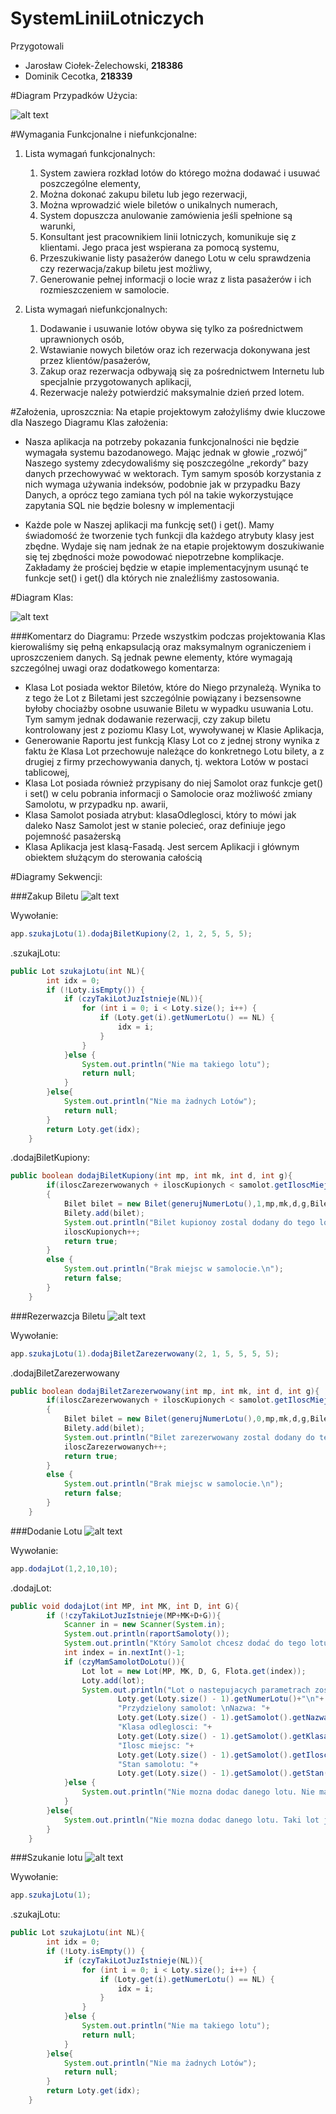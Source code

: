 # SystemLiniiLotniczych

Przygotowali
 * Jarosław Ciołek-Żelechowski, **218386**
 * Dominik Cecotka, **218339**

#Diagram Przypadków Użycia:

![alt text](http://i.imgur.com/OY9q05y.png "Logo Title Text 1")


#Wymagania Funkcjonalne i niefunkcjonalne:
1. Lista wymagań funkcjonalnych:
	1. System zawiera rozkład lotów do którego można dodawać i usuwać poszczególne
elementy,
	2. Można dokonać zakupu biletu lub jego rezerwacji,
	3. Można wprowadzić wiele biletów o unikalnych numerach,
	4. System dopuszcza anulowanie zamówienia jeśli spełnione są warunki,
	5. Konsultant jest pracownikiem linii lotniczych, komunikuje się z klientami. Jego praca jest wspierana za pomocą systemu,
	6. Przeszukiwanie listy pasażerów danego Lotu w celu sprawdzenia czy rezerwacja/zakup biletu jest możliwy,
	7. Generowanie pełnej informacji o locie wraz z lista pasażerów i ich rozmieszczeniem w samolocie.

2. Lista wymagań niefunkcjonalnych:
	1. Dodawanie i usuwanie lotów obywa się tylko za pośrednictwem uprawnionych osób,
	2. Wstawianie nowych biletów oraz ich rezerwacja dokonywana jest przez klientów/pasażerów,
	3. Zakup oraz rezerwacja odbywają się za pośrednictwem Internetu lub specjalnie przygotowanych aplikacji,
	4. Rezerwacje należy potwierdzić maksymalnie dzień przed lotem.

#Założenia, uproszcznia:
Na etapie projektowym założyliśmy dwie kluczowe dla Naszego Diagramu Klas założenia:

 * Nasza aplikacja na potrzeby pokazania funkcjonalności nie będzie wymagała systemu bazodanowego. Mając jednak w głowie „rozwój” Naszego systemy zdecydowaliśmy się poszczególne „rekordy” bazy danych przechowywać w wektorach. Tym samym sposób korzystania z nich wymaga używania indeksów, podobnie jak w przypadku Bazy Danych, a oprócz tego zamiana tych pól na takie wykorzystujące zapytania SQL nie będzie bolesny w implementacji

 * Każde pole w Naszej aplikacji ma funkcję set() i get(). Mamy świadomość że tworzenie tych funkcji dla każdego atrybuty klasy jest zbędne. Wydaje się nam jednak że na etapie projektowym doszukiwanie się tej zbędności może powodować niepotrzebne komplikacje. Zakładamy że prościej będzie w etapie implementacyjnym usunąć te funkcje set() i get() dla których nie znaleźliśmy zastosowania.

#Diagram Klas:

![alt text](http://i.imgur.com/v6eBz8o.png "Logo Title Text 1")

###Komentarz do Diagramu:
Przede wszystkim podczas projektowania Klas kierowaliśmy się pełną enkapsulacją oraz maksymalnym ograniczeniem i uproszczeniem danych. Są jednak pewne elementy, które wymagają szczególnej uwagi oraz dodatkowego komentarza:
 * Klasa Lot posiada wektor Biletów, które do Niego przynależą. Wynika to z tego że Lot z Biletami jest szczególnie powiązany i bezsensowne byłoby chociażby osobne usuwanie Biletu w wypadku usuwania Lotu. Tym samym jednak dodawanie rezerwacji, czy zakup biletu kontrolowany jest z poziomu Klasy Lot, wywoływanej w Klasie Aplikacja,
 * Generowanie Raportu jest funkcją Klasy Lot co z jednej strony wynika z faktu że Klasa Lot przechowuje należące do konkretnego Lotu bilety, a z drugiej z firmy przechowywania danych, tj. wektora Lotów w postaci tablicowej,
 * Klasa Lot posiada również przypisany do niej Samolot oraz funkcje get() i set() w celu pobrania informacji o Samolocie oraz możliwość zmiany Samolotu, w przypadku np. awarii,
 * Klasa Samolot posiada atrybut: klasaOdleglosci, który to mówi jak daleko Nasz Samolot jest w stanie polecieć, oraz definiuje jego pojemność pasażerską
 * Klasa Aplikacja jest klasą-Fasadą. Jest sercem Aplikacji i głównym obiektem służącym do sterowania całością

#Diagramy Sekwencji:

###Zakup Biletu
![alt text](http://i.imgur.com/7EC6ncJ.png "Logo Title Text 1")

Wywołanie:
```java
app.szukajLotu(1).dodajBiletKupiony(2, 1, 2, 5, 5, 5);
```
.szukajLotu:
```java
public Lot szukajLotu(int NL){
        int idx = 0;
        if (!Loty.isEmpty()) {
			if (czyTakiLotJuzIstnieje(NL)){
				for (int i = 0; i < Loty.size(); i++) {
					if (Loty.get(i).getNumerLotu() == NL) {
						idx = i;
					}
				}
			}else {
				System.out.println("Nie ma takiego lotu");
				return null;
			}
        }else{
			System.out.println("Nie ma żadnych Lotów");
            return null;
        }
        return Loty.get(idx);
    }
```
.dodajBiletKupiony:
```java
public boolean dodajBiletKupiony(int mp, int mk, int d, int g){
        if(iloscZarezerwowanych + iloscKupionych < samolot.getIloscMiejsc())
        {
            Bilet bilet = new Bilet(generujNumerLotu(),1,mp,mk,d,g,Bilety.size()+1);
            Bilety.add(bilet);
            System.out.println("Bilet kupionoy zostal dodany do tego lotu.\n");
            iloscKupionych++;
            return true;
        }
        else {
            System.out.println("Brak miejsc w samolocie.\n");
            return false;
        }
    }
```

###Rezerwazcja Biletu
![alt text](http://i.imgur.com/6yvKdRk.png "Logo Title Text 1")

Wywołanie:
```java
app.szukajLotu(1).dodajBiletZarezerwowany(2, 1, 5, 5, 5, 5);
```

.dodajBiletZarezerwowany
```java
public boolean dodajBiletZarezerwowany(int mp, int mk, int d, int g){
        if(iloscZarezerwowanych + iloscKupionych < samolot.getIloscMiejsc())
        {
            Bilet bilet = new Bilet(generujNumerLotu(),0,mp,mk,d,g,Bilety.size()+1);
            Bilety.add(bilet);
            System.out.println("Bilet zarezerwowany zostal dodany do tego lotu.\n");
            iloscZarezerwowanych++;
            return true;
        }
        else {
            System.out.println("Brak miejsc w samolocie.\n");
            return false;
        }
    }
```

###Dodanie Lotu
![alt text](http://i.imgur.com/IfRCQzu.png "Logo Title Text 1")

Wywołanie:
```java
app.dodajLot(1,2,10,10);
```

.dodajLot:
```java
public void dodajLot(int MP, int MK, int D, int G){
		if (!czyTakiLotJuzIstnieje(MP+MK+D+G)){
			Scanner in = new Scanner(System.in);
			System.out.println(raportSamoloty());
			System.out.println("Który Samolot chcesz dodać do tego lotu? ");
			int index = in.nextInt()-1;
			if (czyMamSamolotDoLotu()){
				Lot lot = new Lot(MP, MK, D, G, Flota.get(index));
				Loty.add(lot);
				System.out.println("Lot o nastepujacych parametrach zostal dodany: \nNumer lotu: "+
						Loty.get(Loty.size() - 1).getNumerLotu()+"\n"+
						"Przydzielony samolot: \nNazwa: "+
						Loty.get(Loty.size() - 1).getSamolot().getNazwa()+"\n"+
						"Klasa odleglosci: "+
						Loty.get(Loty.size() - 1).getSamolot().getKlasaOdleglosci()+"\n"+
						"Ilosc miejsc: "+
						Loty.get(Loty.size() - 1).getSamolot().getIloscMiejsc()+"\n"+
						"Stan samolotu: "+
						Loty.get(Loty.size() - 1).getSamolot().getStan()+"\n");
			}else {
				System.out.println("Nie mozna dodac danego lotu. Nie mamy dla niego Samolotu");
			}
		}else{
			System.out.println("Nie mozna dodac danego lotu. Taki lot juz istnieje");
		}
    }
```

###Szukanie lotu
![alt text](http://i.imgur.com/P79AGA8.png "Logo Title Text 1")

Wywołanie:
```java
app.szukajLotu(1);
```

.szukajLotu:
```java
public Lot szukajLotu(int NL){
        int idx = 0;
        if (!Loty.isEmpty()) {
			if (czyTakiLotJuzIstnieje(NL)){
				for (int i = 0; i < Loty.size(); i++) {
					if (Loty.get(i).getNumerLotu() == NL) {
						idx = i;
					}
				}
			}else {
				System.out.println("Nie ma takiego lotu");
				return null;
			}
        }else{
			System.out.println("Nie ma żadnych Lotów");
            return null;
        }
        return Loty.get(idx);
    }
```
